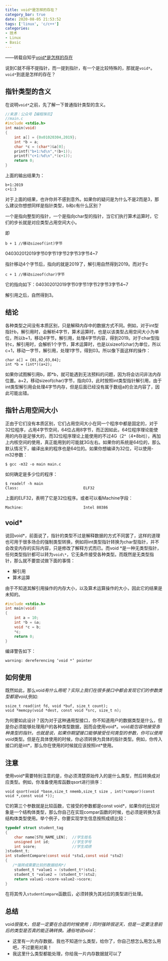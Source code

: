 ```yaml
---
title: void*是怎样的存在？
category_bar: true
date: 2020-08-05 21:53:52
tags: ['linux', 'c/c++']
categories:
- 技术
- Linux
- Basic
---
```


——转载自知乎[void*是怎样的存在](https://zhuanlan.zhihu.com/p/98061960)

说到C就不得不提指针，而一提到指针，有一个是比较特殊的，那就是`void*`。`void*`到底是怎样的存在？

## **指针类型的含义**

在说明`void*`之前，先了解一下普通指针类型的含义。

```c
//来源：公众号【编程珠玑】
//main.c
#include <stdio.h>
int main(void)
{
    int a[] = {0x01020304,2019};
    int *b = a;
    char *c = (char*)&a[0];
    printf("b+1:%d\n",*(b+1));
    printf("c+1:%d\n",*(c+1));
    return 0;
}
```

上面的输出结果为：

```text
b+1:2019
c+1:3
```

对于上面的结果，也许你并不感到意外。如果你的疑问是为什么不是2而是3，那么建议你想想同样是指针类型，b和c有什么区别？

一个是指向整型的指针，一个是指向char型的指针，当它们执行算术运算时，它们的步长就是对应类型占用空间大小。

即

```text
b + 1 //移动sizeof(int)字节
```

040302012019字节0字节1字节2字节3字节4~7

指针移动4个字节后，指向的就是2019了，解引用自然得到2019。而对于c

```text
c + 1 //移动sizeof(char)字节
```

它的指向如下：040302012019字节0字节1字节2字节3字节4~7

解引用之后，自然得到3。

## **结论**

各种类型之间没有本质区别，只是解释内存中的数据方式不同。例如，对于int型指针b，解引用时，会解析4字节，算术运算时，也是以该类型占用空间大小为单位，所以b+1，移动4字节，解引用，处理4字节内容，得到2019。对于char型指针c，解引用时，会解析1个字节，算术运算时，也是以sizeof(char)为单位，所以c+1，移动一字节，解引用，处理1字节，得到03。所以像下面这样的操作：

```text
char a[] = {01,02,03,04};
int *b = (int*)(a+2);
```

如果你试图解引用b，即*b，就可能遇到无法预料的问题，因为将会访问非法内存位置。a+2，移动sizeof(char)字节，指向03，此时按照int类型指针解引用，由于int类型解引用会处理4字节内存，但是后面已经没有属于数组a的合法内容了，因此可能出错。

## **指针占用空间大小**

正由于它们没有本质区别，它们占用空间大小在同一个程序中都是固定的，对于32位程序，占用4字节空间，64位占用8字节，而正因如此，64位程序理论能使用的内存是足够大的，而32位程序理论上能使用的不过4G（2^（4*8bit)），再加上内核空间的使用，真正能用到的可能就3G左右。如果你的系统是64位的，那么默认情况下，编译出来的程序也是64位的。如果你想编译为32位，可以使用-m32参数：

```text
$ gcc -m32 -o main main.c
```

如何确定是多少位的程序：

```text
$ readelf -h main
Class:                             ELF32
```

上面的ELF32，表明了它是32位程序。或者可以看Machine字段：

```text
Machine:                           Intel 80386
```

## **void\***

说回void*，前面说了，指针的类型不过是解释数据的方式不同罢了，这样的道理也可用于很多场合的强制类型转换，例如将int类型指针转换为char型指针，并不会改变内存的实际内容，只是修改了解释方式而已。而void *是一种无类型指针，任何类型指针都可以转为`void\*`，它无条件接受各种类型。而既然是无类型指针，那么就不要尝试做下面的事情：

- 解引用
- 算术运算

由于不知道其解引用操作的内存大小，以及算术运算操作的大小，因此它的结果是未知的。

```c
#include <stdio.h>
int main(void)
{
    int a = 10;
    int *b = &a;
    void *c = b;
    *c;
    return 0;
}
```

编译警告如下：

```text
warning: dereferencing ‘void *’ pointer
```

## **如何使用**

既然如此，那么void*有什么用呢？实际上我们在很多接口中都会发现它们的参数类型都是void*,例如:

```text
ssize_t read(int fd, void *buf, size_t count);
void *memcpy(void *dest, const void *src, size_t n);
```

为何要如此设计？因为对于这种通用型接口，你不知道用户的数据类型是什么，但是你必须能够处理用户的各种类型数据，因而会使用void*。void*能包容地接受各种类型的指针。也就是说，如果你期望接口能够接受任何类型的参数，你可以使用void*类型。但是在具体使用的时候，你必须转换为具体的指针类型。例如，你传入接口的是int*，那么你在使用的时候就应该按照int*使用。

## **注意**

使用void*需要特别注意的是，你必须清楚原始传入的是什么类型，然后转换成对应类型。例如，你准备使用库函数qsort进行排序：

```text
void qsort(void *base,size_t nmemb,size_t size , int(*compar)(const void *,const void *));
```

它的第三个参数就是比较函数，它接受的参数都是const void*，如果你的比较对象是一个结构体类型，那么你自己在实现compar函数的时候，也必须是转换为该结构体类型使用。举个例子，你要实现学生信息按照成绩比较：

```c
typedef struct student_tag
{
    char name[STU_NAME_LEN];  //学生姓名
    unsigned int id;          //学生学号
    int score;                //学生成绩
}student_t;
int studentCompare(const void *stu1,const void *stu2)
{
　　/*强转成需要比较的数据结构*/
    student_t *value1 = (student_t*)stu1;
    student_t *value2 = (student_t*)stu2;
    return value1->score-value2->score;
}
```

在将其传入`studentCompare`函数后，必须转换为其对应的类型进行处理。

## **总结**

void*很强大，但是一定要在合适的时候使用；同时强转很逆天，但是一定要注意前后的类型是否真的能正确转换。通俗地说void*：

- 这里有一片内存数据，我也不知道什么类型，给你了，你自己想怎么用怎么用吧，不过要用对奥！
- 我这里什么类型都能处理，你给我一片内存数据就可以了
